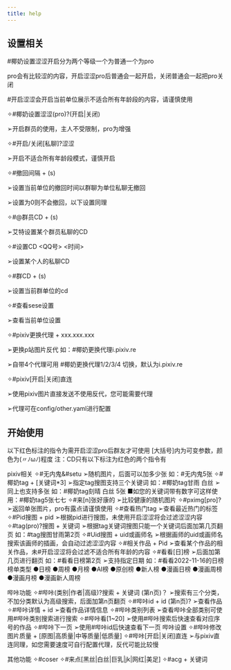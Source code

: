 ```yaml
---
title: help
---
```

## 设置相关

#椰奶设置涩涩开启分为两个等级一个为普通一个为pro

pro会有比较涩的内容，开启涩涩pro后普通会一起开启，关闭普通会一起把pro关闭

#开启涩涩会开启当前单位展示不适合所有年龄段的内容，请谨慎使用

✧#椰奶设置涩涩(pro)?(开启|关闭)

➢开启群员的使用，主人不受限制，pro为增强

✧#开启/关闭[私聊]?涩涩

➢开启不适合所有年龄段模式，谨慎开启

✧#撤回间隔 + (s)

➢设置当前单位的撤回时间以群聊为单位私聊无撤回

➢设置为0则不会撤回，以下设置同理

✧#@群员CD + (s)

➢艾特设置某个群员私聊的CD

✧#设置CD <QQ号> <时间>

➢设置某个人的私聊CD

✧#群CD + (s)

➢设置当前群单位的cd

✧#查看sese设置

➢查看当前单位设置

✧#pixiv更换代理 + xxx.xxx.xxx

➢更换p站图片反代 如：#椰奶更换代理i.pixiv.re

➢自带4个代理可用 #椰奶更换代理1/2/3/4 切换，默认为i.pixiv.re

✧#pixiv[开启|关闭]直连

➢使用pixiv图片直接发送不使用反代，您可能需要代理

➢代理可在config/other.yaml进行配置

## 开始使用

以下红色标注的指令为需开启涩涩pro后群友才可使用
[大括号]内为可变参数，颜色为(〃ﾉωﾉ)程度
注：CD只有以下标注为红色的两个指令有

pixiv相关
✧#无内鬼&#setu 
➢随机图片，后面可以加多少张 如：#无内鬼5张
✧#椰奶tag + [关键词*3] 
➢指定tag搜图支持三个关键词 如：#椰奶tag甘雨 白丝
➢同上也支持多张 如：#椰奶tag刻晴 白丝 5张
■如您的关键词带有数字可这样使用：#椰奶tag5张七七
✧#来[n]张好康的
➢比较健康的随机图片
✧#pximg[pro]?
➢返回单张图片，pro有露点请谨慎使用
✧#查看热门tag
➢查看最近热门的标签
✧#Pid搜图 + pid
➢根据pid进行搜图，未使用开启涩涩将会过滤涩涩内容
✧#tag(pro)?搜图 + 关键词
➢根据tag关键词搜图只能一个关键词后面加第几页翻页 如：#tag搜图甘雨第2页
✧#Uid搜图 + uid或画师名
➢根据画师的uid或画师名搜索该画师的插画，会自动过滤涩涩内容
✧#相关作品 + Pid
➢查看某个作品的相关作品，未#开启涩涩将会过滤不适合所有年龄的内容
✧#看看[日]榜
➢后面加第几页进行翻页 如：#看看日榜第2页
➢支持指定日期 如：#看看2022-11-16的日榜
榜单类型
●日榜
●周榜
●月榜
●AI榜
●原创榜
●新人榜
●漫画日榜
●漫画周榜
●漫画月榜
●漫画新人周榜

哔咔功能
✧#哔咔(类别|作者|高级)?搜索 + 关键词 (第n页)？
➢搜索有三个分类，不加分类默认为高级搜索，后面加第n页翻页
✧#哔咔id + id (第n页)?
➢查看作品
✧#哔咔详情 + id
➢查看作品详情信息
✧#哔咔类别列表
➢查看哔咔全部类别可使用#哔咔类别搜索进行搜索
✧#哔咔看[1~20]
➢使用#哔咔搜索后快速查看对应序号的作品
✧#哔咔下一页
➢使用#哔咔id后快速查看下一页
哔咔设置
✧#哔咔修改图片质量 + [原图|高质量|中等质量|低质量]
✧#哔咔[开启|关闭]直连
➢与pixiv直连同理，如您需要速度可自行配置代理，反代可能比较慢

其他功能
✧#coser
✧#来点[黑丝|白丝|巨乳|jk|网红|美足]
✧#acg + 关键词
